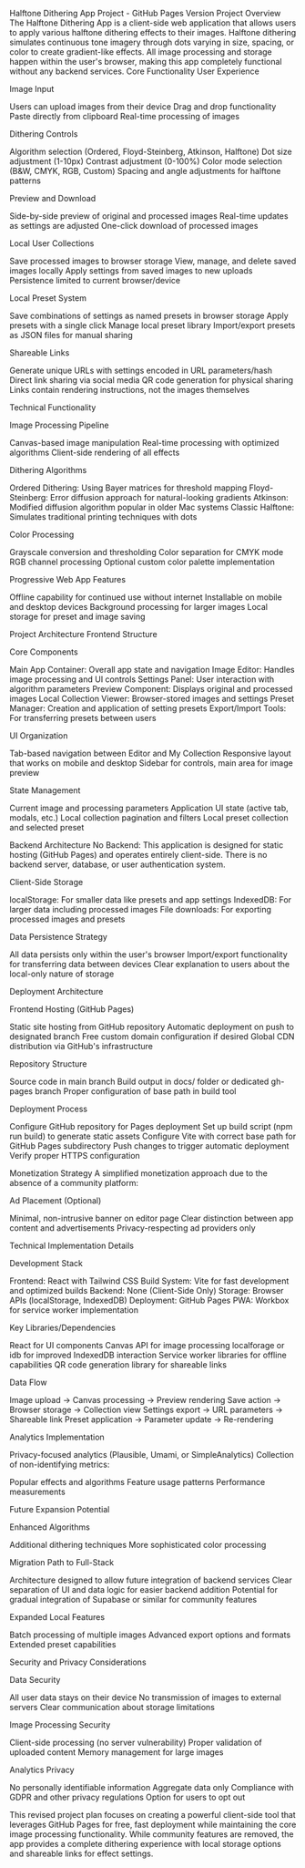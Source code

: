 Halftone Dithering App Project - GitHub Pages Version
Project Overview
The Halftone Dithering App is a client-side web application that allows users to apply various halftone dithering effects to their images. Halftone dithering simulates continuous tone imagery through dots varying in size, spacing, or color to create gradient-like effects. All image processing and storage happen within the user's browser, making this app completely functional without any backend services.
Core Functionality
User Experience

Image Input

Users can upload images from their device
Drag and drop functionality
Paste directly from clipboard
Real-time processing of images


Dithering Controls

Algorithm selection (Ordered, Floyd-Steinberg, Atkinson, Halftone)
Dot size adjustment (1-10px)
Contrast adjustment (0-100%)
Color mode selection (B&W, CMYK, RGB, Custom)
Spacing and angle adjustments for halftone patterns


Preview and Download

Side-by-side preview of original and processed images
Real-time updates as settings are adjusted
One-click download of processed images


Local User Collections

Save processed images to browser storage
View, manage, and delete saved images locally
Apply settings from saved images to new uploads
Persistence limited to current browser/device


Local Preset System

Save combinations of settings as named presets in browser storage
Apply presets with a single click
Manage local preset library
Import/export presets as JSON files for manual sharing


Shareable Links

Generate unique URLs with settings encoded in URL parameters/hash
Direct link sharing via social media
QR code generation for physical sharing
Links contain rendering instructions, not the images themselves



Technical Functionality

Image Processing Pipeline

Canvas-based image manipulation
Real-time processing with optimized algorithms
Client-side rendering of all effects


Dithering Algorithms

Ordered Dithering: Using Bayer matrices for threshold mapping
Floyd-Steinberg: Error diffusion approach for natural-looking gradients
Atkinson: Modified diffusion algorithm popular in older Mac systems
Classic Halftone: Simulates traditional printing techniques with dots


Color Processing

Grayscale conversion and thresholding
Color separation for CMYK mode
RGB channel processing
Optional custom color palette implementation


Progressive Web App Features

Offline capability for continued use without internet
Installable on mobile and desktop devices
Background processing for larger images
Local storage for preset and image saving



Project Architecture
Frontend Structure

Core Components

Main App Container: Overall app state and navigation
Image Editor: Handles image processing and UI controls
Settings Panel: User interaction with algorithm parameters
Preview Component: Displays original and processed images
Local Collection Viewer: Browser-stored images and settings
Preset Manager: Creation and application of setting presets
Export/Import Tools: For transferring presets between users


UI Organization

Tab-based navigation between Editor and My Collection
Responsive layout that works on mobile and desktop
Sidebar for controls, main area for image preview


State Management

Current image and processing parameters
Application UI state (active tab, modals, etc.)
Local collection pagination and filters
Local preset collection and selected preset



Backend Architecture
No Backend: This application is designed for static hosting (GitHub Pages) and operates entirely client-side. There is no backend server, database, or user authentication system.

Client-Side Storage

localStorage: For smaller data like presets and app settings
IndexedDB: For larger data including processed images
File downloads: For exporting processed images and presets


Data Persistence Strategy

All data persists only within the user's browser
Import/export functionality for transferring data between devices
Clear explanation to users about the local-only nature of storage



Deployment Architecture

Frontend Hosting (GitHub Pages)

Static site hosting from GitHub repository
Automatic deployment on push to designated branch
Free custom domain configuration if desired
Global CDN distribution via GitHub's infrastructure


Repository Structure

Source code in main branch
Build output in docs/ folder or dedicated gh-pages branch
Proper configuration of base path in build tool


Deployment Process

Configure GitHub repository for Pages deployment
Set up build script (npm run build) to generate static assets
Configure Vite with correct base path for GitHub Pages subdirectory
Push changes to trigger automatic deployment
Verify proper HTTPS configuration



Monetization Strategy
A simplified monetization approach due to the absence of a community platform:


Ad Placement (Optional)

Minimal, non-intrusive banner on editor page
Clear distinction between app content and advertisements
Privacy-respecting ad providers only



Technical Implementation Details

Development Stack

Frontend: React with Tailwind CSS
Build System: Vite for fast development and optimized builds
Backend: None (Client-Side Only)
Storage: Browser APIs (localStorage, IndexedDB)
Deployment: GitHub Pages
PWA: Workbox for service worker implementation


Key Libraries/Dependencies

React for UI components
Canvas API for image processing
localforage or idb for improved IndexedDB interaction
Service worker libraries for offline capabilities
QR code generation library for shareable links


Data Flow

Image upload → Canvas processing → Preview rendering
Save action → Browser storage → Collection view
Settings export → URL parameters → Shareable link
Preset application → Parameter update → Re-rendering


Analytics Implementation

Privacy-focused analytics (Plausible, Umami, or SimpleAnalytics)
Collection of non-identifying metrics:

Popular effects and algorithms
Feature usage patterns
Performance measurements





Future Expansion Potential

Enhanced Algorithms

Additional dithering techniques
More sophisticated color processing


Migration Path to Full-Stack

Architecture designed to allow future integration of backend services
Clear separation of UI and data logic for easier backend addition
Potential for gradual integration of Supabase or similar for community features


Expanded Local Features

Batch processing of multiple images
Advanced export options and formats
Extended preset capabilities



Security and Privacy Considerations

Data Security

All user data stays on their device
No transmission of images to external servers
Clear communication about storage limitations


Image Processing Security

Client-side processing (no server vulnerability)
Proper validation of uploaded content
Memory management for large images


Analytics Privacy

No personally identifiable information
Aggregate data only
Compliance with GDPR and other privacy regulations
Option for users to opt out



This revised project plan focuses on creating a powerful client-side tool that leverages GitHub Pages for free, fast deployment while maintaining the core image processing functionality. While community features are removed, the app provides a complete dithering experience with local storage options and shareable links for effect settings.